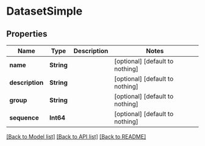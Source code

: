 # DatasetSimple


## Properties
Name | Type | Description | Notes
------------ | ------------- | ------------- | -------------
**name** | **String** |  | [optional] [default to nothing]
**description** | **String** |  | [optional] [default to nothing]
**group** | **String** |  | [optional] [default to nothing]
**sequence** | **Int64** |  | [optional] [default to nothing]


[[Back to Model list]](../README.md#models) [[Back to API list]](../README.md#api-endpoints) [[Back to README]](../README.md)


